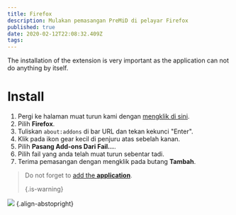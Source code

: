 ```yaml
---
title: Firefox
description: Mulakan pemasangan PreMiD di pelayar Firefox
published: true
date: 2020-02-12T22:08:32.409Z
tags:
---
```


The installation of the extension is very important as the application can not do anything by itself.

# Install
1. Pergi ke halaman muat turun kami dengan [mengklik di sini](https://premid.app/downloads).
2. Pilih **Firefox**.
3. Tuliskan `about:addons` di bar URL dan tekan kekunci "Enter".
4. Klik pada ikon gear kecil di penjuru atas sebelah kanan.
5. Pilih **Pasang Add-ons Dari Fail...**.
6. Pilih fail yang anda telah muat turun sebentar tadi.
7. Terima pemasangan dengan mengklik pada butang **Tambah**.

> Do not forget to [add the **application**](/install). 
> 
> {.is-warning}

![](https://img.icons8.com/color/2x/firefox.png) {.align-abstopright}